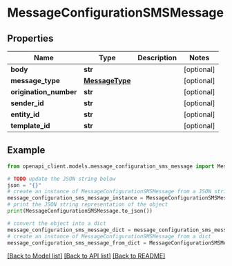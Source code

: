 # MessageConfigurationSMSMessage


## Properties

Name | Type | Description | Notes
------------ | ------------- | ------------- | -------------
**body** | **str** |  | [optional] 
**message_type** | [**MessageType**](MessageType.md) |  | [optional] 
**origination_number** | **str** |  | [optional] 
**sender_id** | **str** |  | [optional] 
**entity_id** | **str** |  | [optional] 
**template_id** | **str** |  | [optional] 

## Example

```python
from openapi_client.models.message_configuration_sms_message import MessageConfigurationSMSMessage

# TODO update the JSON string below
json = "{}"
# create an instance of MessageConfigurationSMSMessage from a JSON string
message_configuration_sms_message_instance = MessageConfigurationSMSMessage.from_json(json)
# print the JSON string representation of the object
print(MessageConfigurationSMSMessage.to_json())

# convert the object into a dict
message_configuration_sms_message_dict = message_configuration_sms_message_instance.to_dict()
# create an instance of MessageConfigurationSMSMessage from a dict
message_configuration_sms_message_from_dict = MessageConfigurationSMSMessage.from_dict(message_configuration_sms_message_dict)
```
[[Back to Model list]](../README.md#documentation-for-models) [[Back to API list]](../README.md#documentation-for-api-endpoints) [[Back to README]](../README.md)


